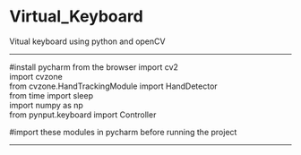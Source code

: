 # Virtual_Keyboard
Vitual keyboard using python and openCV

******************************************************
#install pycharm from the browser
import cv2                                      
import cvzone                                                        
from cvzone.HandTrackingModule import HandDetector                                                                                 
from time import sleep                                                                                                                
import numpy as np                                                                                              
from pynput.keyboard import Controller                                                                                

#import these modules in pycharm before running the project

*******************************************************

